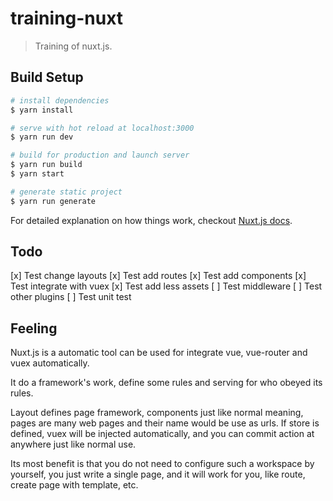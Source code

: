 # training-nuxt

> Training of nuxt.js.

## Build Setup

```bash
# install dependencies
$ yarn install

# serve with hot reload at localhost:3000
$ yarn run dev

# build for production and launch server
$ yarn run build
$ yarn start

# generate static project
$ yarn run generate
```

For detailed explanation on how things work, checkout [Nuxt.js docs](https://nuxtjs.org).

## Todo

[x] Test change layouts
[x] Test add routes
[x] Test add components
[x] Test integrate with vuex
[x] Test add less assets
[ ] Test middleware
[ ] Test other plugins
[ ] Test unit test

## Feeling

Nuxt.js is a automatic tool can be used for integrate vue, vue-router and vuex automatically.

It do a framework's work, define some rules and serving for who obeyed its rules.

Layout defines page framework, components just like normal meaning, pages are many web pages and their name would be use as urls. If store is defined, vuex will be injected automatically, and you can commit action at anywhere just like normal use.

Its most benefit is that you do not need to configure such a workspace by yourself, you just write a single page, and it will work for you, like route, create page with template, etc.
